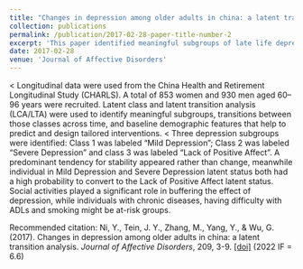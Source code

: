 ```yaml
---
title: "Changes in depression among older adults in china: a latent transition analysis"
collection: publications
permalink: /publication/2017-02-28-paper-title-number-2
excerpt: 'This paper identified meaningful subgroups of late life depression, transitions between those classses across time, and demographic features that help to predict and design tailored interventions.'
date: 2017-02-28
venue: 'Journal of Affective Disorders'
---
```

< Longitudinal data were used from the China Health and Retirement Longitudinal Study (CHARLS). A total of 853 women and 930 men aged 60–96 years were recruited. Latent class and latent transition analysis (LCA/LTA) were used to identify meaningful subgroups, transitions between those classes across time, and baseline demographic features that help to predict and design tailored interventions. 
< Three depression subgroups were identified: Class 1 was labeled “Mild Depression”; Class 2 was labeled “Severe Depression” and class 3 was labeled “Lack of Positive Affect”. A predominant tendency for stability appeared rather than change, meanwhile individual in Mild Depression and Severe Depression latent status both had a high probability to convert to the Lack of Positive Affect latent status. Social activities played a significant role in buffering the effect of depression, while individuals with chronic diseases, having difficulty with ADLs and smoking might be at-risk groups.


Recommended citation: Ni, Y., Tein, J. Y., Zhang, M., Yang, Y., & Wu, G. (2017). Changes in depression among older adults in china: a latent transition analysis. <i>Journal of Affective Disorders</i>, 209, 3-9. [[doi]](https://doi.org/10.1016/j.jad.2016.11.004) (2022 IF = 6.6)
